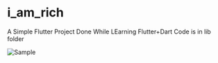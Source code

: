 # i_am_rich

A Simple Flutter Project Done While LEarning Flutter+Dart
Code is in lib folder

![Sample](https://cdn.discordapp.com/attachments/732569602596274196/732884488656257044/unknown.png)
